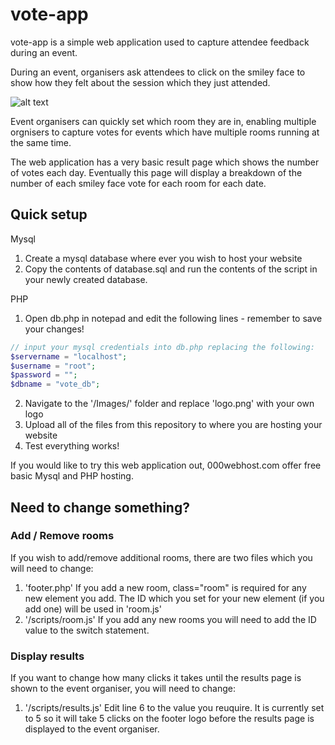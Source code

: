 # vote-app

vote-app is a simple web application used to capture attendee feedback during an event. 

During an event, organisers ask attendees to click on the smiley face to show how they felt about the session which they just attended.

![alt text](https://github.com/vivrichards600/vote-app/blob/master/images/main-screen.png "App Screenshot")

Event organisers can quickly set which room they are in, enabling multiple orgnisers to capture votes for events which have multiple rooms running at the same time.

The web application has a very basic result page which shows the number of votes each day. Eventually this page will display a breakdown of the number of each smiley face vote for each room for each date.

## Quick setup

Mysql
1. Create a mysql database where ever you wish to host your website
2. Copy the contents of database.sql and run the contents of the script in your newly created database.

PHP
1. Open db.php in notepad and edit the following lines - remember to save your changes!

``` php
// input your mysql credentials into db.php replacing the following:
$servername = "localhost";
$username = "root";
$password = "";
$dbname = "vote_db";
```
2. Navigate to the  '/Images/' folder and replace 'logo.png' with your own logo
3. Upload all of the files from this repository to where you are hosting your website
4. Test everything works!

If you would like to try this web application out, 000webhost.com offer free basic Mysql and PHP hosting.

## Need to change something?

### Add / Remove rooms

If you wish to add/remove additional rooms, there are two files which you will need to change:
1. 'footer.php'
If you add a new room, class="room" is required for any new element you add. The ID which you set for your new element (if you add one) will be used in 'room.js'
2. '/scripts/room.js'
If you add any new rooms you will need to add the ID value to the switch statement.

### Display results

If you want to change how many clicks it takes until the results page is shown to the event organiser, you will need to change:
1. '/scripts/results.js'
Edit line 6 to the value you reuquire. It is currently set to 5 so it will take 5 clicks on the footer logo before the results page is displayed to the event organiser.

